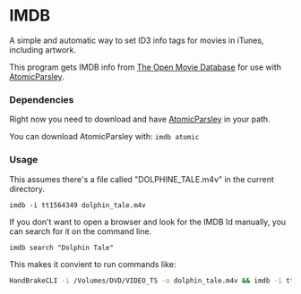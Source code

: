 # IMDB

A simple and automatic way to set ID3 info tags for movies in iTunes, including artwork.

This program gets IMDB info from [The Open Movie Database](http://www.omdbapi.com/) for use with [AtomicParsley](http://atomicparsley.sourceforge.net/).

### Dependencies

Right now you need to download and have [AtomicParsley](http://atomicparsley.sourceforge.net/) in your path.

You can download AtomicParsley with: `imdb atomic`

### Usage

This assumes there's a file called "DOLPHINE_TALE.m4v" in the current directory.

`imdb -i tt1564349 dolphin_tale.m4v`

If you don't want to open a browser and look for the IMDB Id manually, you can search for it on the command line.

`imdb search "Dolphin Tale"`

This makes it convient to run commands like:

```bash
HandBrakeCLI -i /Volumes/DVD/VIDEO_TS -o dolphin_tale.m4v && imdb -i tt1564349 dolphin_tale.m4v
```
